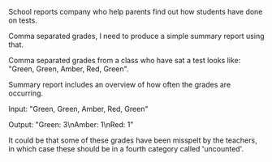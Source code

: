 School reports company who help parents find out how students have done on tests.

Comma separated grades, I need to produce a simple summary report using that.

Comma separated grades from a class who have sat a test looks like: "Green, Green, Amber, Red, Green".

Summary report includes an overview of how often the grades are occurring.

Input: "Green, Green, Amber, Red, Green"

Output: "Green: 3\nAmber: 1\nRed: 1"

It could be that some of these grades have been misspelt by the teachers, in which case these should be in a fourth category called 'uncounted'.
